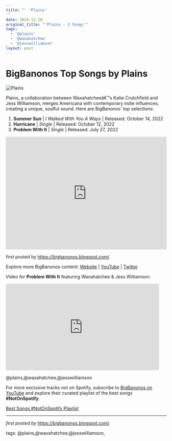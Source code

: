 ```yaml
---
title: "' 'Plains'
'"
date: 2024-12-20
original_title: "'Plains - 3 Songs'"
tags:
  - '@plains'
  - '@waxahatchee'
  - '@jesswilliamson'
layout: post
---
```

<h1>BigBanonos Top Songs by Plains</h1>
<img src="https://images.squarespace-cdn.com/content/v1/62cc8e1695328672f8c6d5fd/5b5b9fdf-287a-4988-92ee-3a19e5e9092d/MAIN+-+Plains+by+Molly+Matalon+8.jpg" alt="Plains"> <p>Plains, a collaboration between Waxahatcheeâ€™s Katie Crutchfield and Jess Williamson, merges Americana with contemporary indie influences, creating a unique, soulful sound. Here are BigBanonos' top selections:</p> <ol> <li><strong>Summer Sun</strong> | <em>I Walked With You A Ways</em> | Released: October 14, 2022</li> <li><strong>Hurricane</strong> | <em>Single</em> | Released: October 12, 2022</li> <li><strong>Problem With It</strong> | <em>Single</em> | Released: July 27, 2022</li>
</ol> <div> <iframe src="https://open.spotify.com/embed/playlist/6VTYlXl6UUViH7KlLggIXs?utm_source=generator" width="100%" height="352" frameborder="0" allow="autoplay; clipboard-write; encrypted-media; fullscreen; picture-in-picture" loading="lazy"></iframe>
</div> <p>first posted by <a href="https://bigbanonos.blogspot.com/">https://bigbanonos.blogspot.com/</a></p> <div> <p>Explore more BigBanonos content: <a href="https://bigbanonos.blogspot.com/">Website</a> | <a href="https://www.youtube.com/@BigBanonos">YouTube</a> | <a href="https://x.com/bigbanonos">Twitter</a></p>
</div> <!-- Video -->
<p>Video for <strong>Problem With It</strong> featuring Waxahatchee & Jess Williamson:</p>
<div> <iframe frameborder="0" height="270" src="https://youtube.com/embed/YPNFSXjVH_o" width="480"></iframe>
</div> <!-- Tags -->
<p>@plains,@waxahatchee,@jesswilliamson</p>


<!--Subscribe and Playlist Links-->
<div>
    <p>For more exclusive tracks not on Spotify, subscribe to <a href="https://www.youtube.com/@BigBanonos" target="_blank">BigBanonos on YouTube</a> and explore their curated playlist of the best songs <strong>#NotOnSpotify</strong>.</p>
    <p><a href="https://www.youtube.com/playlist?list=PLtuNtuTatqI0kFahUCbtbfenC_ET5O_tr" target="_blank">Best Songs #NotOnSpotify Playlist<br /></a></p></div>

<hr />

<p><em>first posted by</em> <a href="https://bigbanonos.blogspot.com/" rel="noopener" target="_new">https://bigbanonos.blogspot.com/</a></p>

<p>tags: @plains,@waxahatchee,@jesswilliamson,</p>
